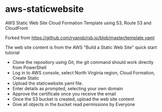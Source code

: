 # aws-staticwebsite
AWS Static Web Site Cloud Formation Template using S3, Route 53 and CloudFront

Forked from https://github.com/ryansb/rsb.io/blob/master/template.yaml

The web site content is from the AWS "Build a Static Web Site" quick start tutorial

* Clone the repository using Git, the git command should work directly from PowerShell
* Log in to AWS console, select North Virginia region, Cloud Formation, Create Static
* Upload the staticwebsite.yaml file.
* Enter details as prompted, selecting your own domain
* Approve the certificate once you receive the email
* Once the S3 bucket is created, upload the web site content
* Give all objects in the bucket read permissions by Everyone
